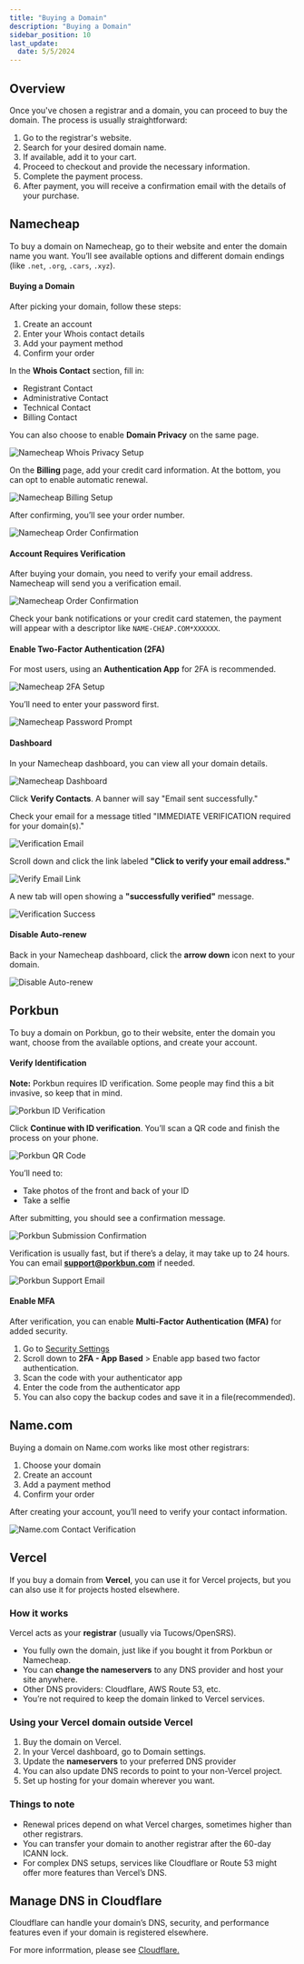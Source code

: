 ```yaml
---
title: "Buying a Domain"
description: "Buying a Domain"
sidebar_position: 10
last_update:
  date: 5/5/2024
---
```




## Overview

Once you've chosen a registrar and a domain, you can proceed to buy the domain. The process is usually straightforward:

1. Go to the registrar's website.
2. Search for your desired domain name.
3. If available, add it to your cart.
4. Proceed to checkout and provide the necessary information. 
5. Complete the payment process.
6. After payment, you will receive a confirmation email with the details of your purchase.


## Namecheap

To buy a domain on Namecheap, go to their website and enter the domain name you want. You’ll see available options and different domain endings (like `.net`, `.org`, `.cars`, `.xyz`).

#### Buying a Domain

After picking your domain, follow these steps:

1. Create an account
2. Enter your Whois contact details
3. Add your payment method
4. Confirm your order

In the **Whois Contact** section, fill in:

- Registrant Contact
- Administrative Contact
- Technical Contact
- Billing Contact

You can also choose to enable **Domain Privacy** on the same page.

![Namecheap Whois Privacy Setup](/img/docs/08092025-namecheap-1.PNG)

On the **Billing** page, add your credit card information. At the bottom, you can opt to enable automatic renewal.

![Namecheap Billing Setup](/img/docs/08092025-namecheap-2.PNG)

After confirming, you’ll see your order number.

![Namecheap Order Confirmation](/img/docs/08092025-namecheap-3.PNG)


#### Account Requires Verification 

After buying your domain, you need to verify your email address. Namecheap will send you a verification email. 

![Namecheap Order Confirmation](/img/docs/08092025-namecheap-11.PNG)

Check your bank notifications or your credit card statemen, the payment will appear with a descriptor like `NAME-CHEAP.COM*XXXXXX`.


#### Enable Two-Factor Authentication (2FA)

For most users, using an **Authentication App** for 2FA is recommended.

![Namecheap 2FA Setup](/img/docs/08092025-namecheap-4.PNG)

You’ll need to enter your password first.

![Namecheap Password Prompt](/img/docs/08092025-namecheap-5.PNG)


#### Dashboard

In your Namecheap dashboard, you can view all your domain details.

![Namecheap Dashboard](/img/docs/08092025-namecheap-6.PNG)

Click **Verify Contacts**. A banner will say "Email sent successfully."

Check your email for a message titled "IMMEDIATE VERIFICATION required for your domain(s)."

![Verification Email](/img/docs/08092025-namecheap-7.PNG)

Scroll down and click the link labeled **"Click to verify your email address."**

![Verify Email Link](/img/docs/08092025-namecheap-8.PNG)

A new tab will open showing a **"successfully verified"** message.

![Verification Success](/img/docs/08092025-namecheap-9.PNG)


#### Disable Auto-renew

Back in your Namecheap dashboard, click the **arrow down** icon next to your domain.

![Disable Auto-renew](/img/docs/08092025-namecheap-10.PNG)



## Porkbun

To buy a domain on Porkbun, go to their website, enter the domain you want, choose from the available options, and create your account.

#### Verify Identification 

**Note:** Porkbun requires ID verification. Some people may find this a bit invasive, so keep that in mind.

![Porkbun ID Verification](/img/docs/08092025-porkbun-1.PNG)

Click **Continue with ID verification**. You’ll scan a QR code and finish the process on your phone.

![Porkbun QR Code](/img/docs/08092025-porkbun-2.PNG)

You’ll need to:

- Take photos of the front and back of your ID
- Take a selfie

After submitting, you should see a confirmation message.

![Porkbun Submission Confirmation](/img/docs/08092025-porkbun-3.PNG)

Verification is usually fast, but if there’s a delay, it may take up to 24 hours. You can email **[support@porkbun.com](mailto:support@porkbun.com)** if needed.

![Porkbun Support Email](/img/docs/08092025-porkbun-4.PNG)

#### Enable MFA 

After verification, you can enable **Multi-Factor Authentication (MFA)** for added security. 

1. Go to [Security Settings](https://porkbun.com/account#accountSecuritySettings) 
2. Scroll down to **2FA - App Based** > Enable app based two factor authentication.
3. Scan the code with your authenticator app
4. Enter the code from the authenticator app 
5. You can also copy the backup codes and save it in a file(recommended).

## Name.com 

Buying a domain on Name.com works like most other registrars:

1. Choose your domain
2. Create an account
3. Add a payment method
4. Confirm your order

After creating your account, you’ll need to verify your contact information.

![Name.com Contact Verification](/img/docs/08092025-namedotcom-1.PNG)


## Vercel

If you buy a domain from **Vercel**, you can use it for Vercel projects, but you can also use it for projects hosted elsewhere.

### How it works

Vercel acts as your **registrar** (usually via Tucows/OpenSRS).

- You fully own the domain, just like if you bought it from Porkbun or Namecheap.
- You can **change the nameservers** to any DNS provider and host your site anywhere.
- Other DNS providers: Cloudflare, AWS Route 53, etc.
- You’re not required to keep the domain linked to Vercel services.


### Using your Vercel domain outside Vercel

1. Buy the domain on Vercel.
2. In your Vercel dashboard, go to Domain settings.
3. Update the **nameservers** to your preferred DNS provider 
4. You can also update DNS records to point to your non-Vercel project.
5. Set up hosting for your domain wherever you want.


### Things to note

- Renewal prices depend on what Vercel charges, sometimes higher than other registrars.
- You can transfer your domain to another registrar after the 60-day ICANN lock.
- For complex DNS setups, services like Cloudflare or Route 53 might offer more features than Vercel’s DNS.


## Manage DNS in Cloudflare  

Cloudflare can handle your domain’s DNS, security, and performance features even if your domain is registered elsewhere.

For more inforrmation, please see [Cloudflare.](/docs/001-Personal-Notes/055-Homelab/020-Cloudflare.md)
